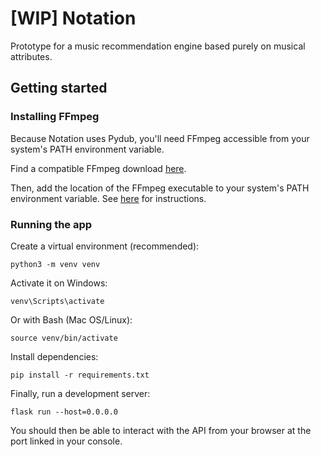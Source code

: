 # [WIP] Notation

Prototype for a music recommendation engine based purely on musical attributes.

## Getting started

### Installing FFmpeg

Because Notation uses Pydub, you'll need FFmpeg accessible from your system's PATH environment variable.

Find a compatible FFmpeg download [here](https://ffmpeg.org/download.html).

Then, add the location of the FFmpeg executable to your system's PATH environment variable. See
[here](https://www.google.com/url?sa=t&rct=j&q=&esrc=s&source=web&cd=&cad=rja&uact=8&ved=2ahUKEwiF8s7zytj_AhVolWoFHUMNAskQFnoECBEQAw&url=https%3A%2F%2Fdocs.oracle.com%2Fen%2Fdatabase%2Foracle%2F%2F%2F%2Fmachine-learning%2Foml4r%2F1.5.1%2Foread%2Fcreating-and-modifying-environment-variables-on-windows.html&usg=AOvVaw1GidrJ7uRZrEG57xTy4UB6&opi=89978449) for instructions.

### Running the app

Create a virtual environment (recommended):

```
python3 -m venv venv
```

Activate it on Windows:

```
venv\Scripts\activate
```

Or with Bash (Mac OS/Linux):

```
source venv/bin/activate
```

Install dependencies:

```
pip install -r requirements.txt
```

Finally, run a development server:

```
flask run --host=0.0.0.0
```
You should then be able to interact with the API from your browser at the port linked in your console.